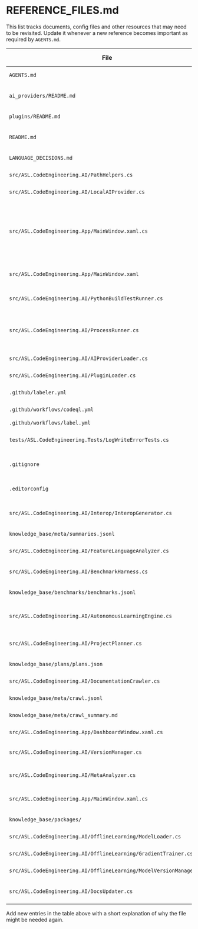 # REFERENCE_FILES.md


This list tracks documents, config files and other resources that may need to be revisited. Update it whenever a new reference becomes important as required by `AGENTS.md`.

| File | Purpose / When to Review |
|------|--------------------------|
| `AGENTS.md` | Agent design, all high-level decision logic |
| `ai_providers/README.md` | Quick reference for building custom providers |
| `plugins/README.md` | Quick reference for building plugins |
| `README.md` | Environment variables and duplicate name warnings |
| `LANGUAGE_DECISIONS.md` | Overview of language choices and rationale |
| `src/ASL.CodeEngineering.AI/PathHelpers.cs` | Helper for sanitizing provider names |
| `src/ASL.CodeEngineering.AI/LocalAIProvider.cs` | Lightweight offline provider used in tests |
| `src/ASL.CodeEngineering.App/MainWindow.xaml.cs` | Paths respect environment directories; duplicate plugin/provider names log warnings; handles log write errors; offline mode filter; writes shared summaries |
| `src/ASL.CodeEngineering.App/MainWindow.xaml` | Lists knowledge packages for enabling/disabling |
| `src/ASL.CodeEngineering.AI/PythonBuildTestRunner.cs` | Logs to LOGS_DIR with fallback to executable directory |
| `src/ASL.CodeEngineering.AI/ProcessRunner.cs` | Helper to execute processes and write logs respecting LOGS_DIR; handles log write errors |
| `src/ASL.CodeEngineering.AI/AIProviderLoader.cs` | Loads AI providers and logs duplicate names |
| `src/ASL.CodeEngineering.AI/PluginLoader.cs` | Loads plugins and logs duplicate names |
| `.github/labeler.yml` | Label definitions applied by Labeler workflow |
| `.github/workflows/codeql.yml` | CodeQL analysis workflow |
| `.github/workflows/label.yml` | Handles PR labeling |
| `tests/ASL.CodeEngineering.Tests/LogWriteErrorTests.cs` | Ensures log writes fall back or ignore when directory is read-only |
| `.gitignore` | Excludes generated data and knowledge base content |
| `.editorconfig` | Formatting rules consumed by Visual Studio and dotnet format |
| `src/ASL.CodeEngineering.AI/Interop/InteropGenerator.cs` | Generates wrapper projects for language interop |
| `knowledge_base/meta/summaries.jsonl` | Aggregated summaries from all providers |
| `src/ASL.CodeEngineering.AI/FeatureLanguageAnalyzer.cs` | Recommends languages for new features |
| `src/ASL.CodeEngineering.AI/BenchmarkHarness.cs` | Builds sample projects and records performance |
| `knowledge_base/benchmarks/benchmarks.jsonl` | Timing results from benchmark harness |
| `src/ASL.CodeEngineering.AI/AutonomousLearningEngine.cs` | Background loop storing self-improvement suggestions; loads `knowledge_base/packages` |
| `src/ASL.CodeEngineering.AI/ProjectPlanner.cs` | Generates module plans from AGENTS.md and runs builds/tests |
| `knowledge_base/plans/plans.json` | Auto-generated per-module plan output |
| `src/ASL.CodeEngineering.AI/DocumentationCrawler.cs` | Fetches docs and stores code snippets |
| `knowledge_base/meta/crawl.jsonl` | JSON lines generated by DocumentationCrawler |
| `knowledge_base/meta/crawl_summary.md` | Human readable crawl summary |
| `src/ASL.CodeEngineering.App/DashboardWindow.xaml.cs` | Displays dashboard of crawl results |
| `src/ASL.CodeEngineering.AI/VersionManager.cs` | Saves and restores versions under `data/versions` |
| `src/ASL.CodeEngineering.AI/MetaAnalyzer.cs` | Generates `language_insights.json` from benchmarks |
| `src/ASL.CodeEngineering.App/MainWindow.xaml.cs` | Shows learning suggestions and persistent toggle |
| `knowledge_base/packages/` | Markdown guides read by the learning engine |
| `src/ASL.CodeEngineering.AI/OfflineLearning/ModelLoader.cs` | Loads and saves simple `.pt` and `.onnx` models |
| `src/ASL.CodeEngineering.AI/OfflineLearning/GradientTrainer.cs` | Performs basic gradient descent training |
| `src/ASL.CodeEngineering.AI/OfflineLearning/ModelVersionManager.cs` | Archives trained models under `data/models` |
| `src/ASL.CodeEngineering.AI/DocsUpdater.cs` | Updates AGENTS and NEXT_STEPS with backups |
Add new entries in the table above with a short explanation of why the file might be needed again.
